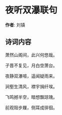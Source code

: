 # 夜听双瀑联句

**作者**: 刘镇

## 诗词内容

萧然山阁间，此兴何悠哉。

子晋不复见，月白空萧台。

夜静双瀑喧，遥闻疑雨来。

涧壑生清风，襟宇捐纤埃。

飞鸣撼半空，暗想飘琼瑰。

前观阻步屧，侧耳成徘徊。


